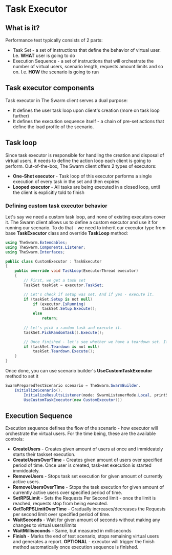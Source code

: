 # Task Executor
## What is it?
Performance test typically consists of 2 parts:
- Task Set - a set of instructions that define the behavior of virtual user. I.e. **WHAT** user is going to do
- Execution Sequence - a set of instructions that will orchestrate the number of virtual users, scenario length, requests amount limits and so on. I.e. **HOW** the scenario is going to run

## Task executor components
Task executor in The Swarm client serves a dual purpose:
- It defines the user task loop upon client's creation (more on task loop further)
- It defines the execution sequence itself - a chain of pre-set actions that define the load profile of the scenario.

## Task loop
Since task executor is responsible for handling the creation and disposal of virtual users, it needs to define the action loop each client is going to perform.
Out-of-the-box, The Swarm client offers 2 types of executors:
- **One-Shot executor** - Task loop of this executor performs a single execution of every task in the set and then expires
- **Looped executor** - All tasks are being executed in a closed loop, until the client is explicitly told to finish

### Defining custom task executor behavior
Let's say we need a custom task loop, and none of existing executors cover it.
The Swarm client allows us to define a custom executor and use it for running our scenario.
To do that - we need to inherit our executor type from base **TaskExecutor** class and override **TaskLoop** method:
```cs
using TheSwarm.Extendables;
using TheSwarm.Components.Listener;
using TheSwarm.Interfaces;

public class CustomExecutor : TaskExecutor
{
    public override void TaskLoop(ExecutorThread executor)
    {
        // First, we get a task set
        TaskSet taskSet = executor.TaskSet;

        // Let's check if setup was set. And if yes - execute it.
        if (taskSet.Setup is not null)
            if (executor.IsRunning)
                taskSet.Setup.Execute();
            else
                return;
        
        // Let's pick a random task and execute it.
        taskSet.PickRandomTask().Execute();

        // Once finished - let's see whether we have a teardown set. If yes - execute it.
        if (taskSet.Teardown is not null)
            taskSet.Teardown.Execute();
    }
}
```
Once done, you can use scenario builder's **UseCustomTaskExecutor** method to set it
```cs
SwarmPreparedTestScenario scenario = TheSwarm.SwarmBuilder.
    InitializeScenario().
        InitializeResultsListener(mode: SwarmListenerMode.Local, printStats: true).
        UseCustomTaskExecutor(new CustomExecutor())
```

## Execution Sequence
Execution sequence defines the flow of the scenario - how executor will orchestrate the virtual users.
For the time being, these are the available controls:
- **CreateUsers** - Creates given amount of users at once and immideately starts their taskset execution.
- **CreateUsersOverTime** - Creates given amount of users over specified period of time. Once user is created, task-set execution is started immideately.
- **RemoveUsers** - Stops task set execution for given amount of currently active users.
- **RemoveUsersOverTime** - Stops the task execution for given amount of currently active users over specified period of time.
- **SetRPSLimit** - Sets the Requests Per Second limit - once the limit is reached, requests stop from being executed.
- **GetToRPSLimitOverTime** - Gradually increases/decreases the Requests per second limit over specified period of time.
- **WaitSeconds** - Wait for given amount of seconds without making any changes to virtual users/limits
- **WaitMilliseconds** - Same, but measured in milliseconds
- **Finish** - Marks the end of test scenario, stops remaining virtual users and generates a report. **OPTIONAL** - executor will trigger the finish method automatically once execution sequence is finished.
